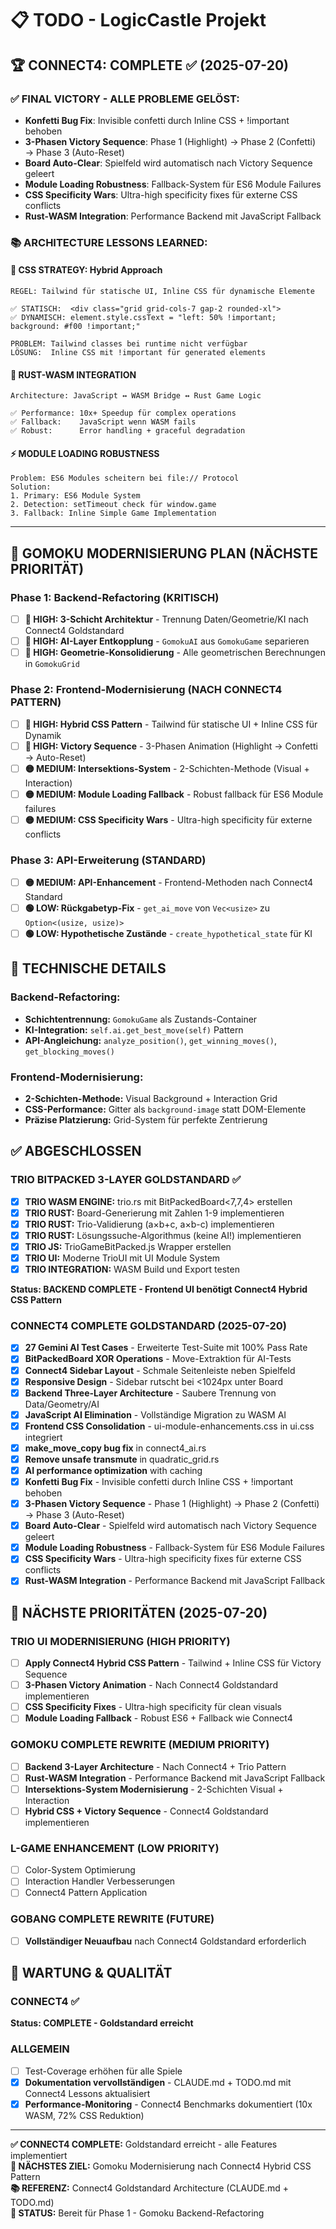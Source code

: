 # 📋 TODO - LogicCastle Projekt

## 🏆 CONNECT4: COMPLETE ✅ (2025-07-20)

### ✅ FINAL VICTORY - ALLE PROBLEME GELÖST:
- **Konfetti Bug Fix**: Invisible confetti durch Inline CSS + !important behoben
- **3-Phasen Victory Sequence**: Phase 1 (Highlight) → Phase 2 (Confetti) → Phase 3 (Auto-Reset)
- **Board Auto-Clear**: Spielfeld wird automatisch nach Victory Sequence geleert
- **Module Loading Robustness**: Fallback-System für ES6 Module Failures
- **CSS Specificity Wars**: Ultra-high specificity fixes für externe CSS conflicts
- **Rust-WASM Integration**: Performance Backend mit JavaScript Fallback

### 📚 ARCHITECTURE LESSONS LEARNED:

#### 🎨 **CSS STRATEGY: Hybrid Approach**
```
REGEL: Tailwind für statische UI, Inline CSS für dynamische Elemente

✅ STATISCH:  <div class="grid grid-cols-7 gap-2 rounded-xl">
✅ DYNAMISCH: element.style.cssText = "left: 50% !important; background: #f00 !important;"

PROBLEM: Tailwind classes bei runtime nicht verfügbar
LÖSUNG:  Inline CSS mit !important für generated elements
```

#### 🦀 **RUST-WASM INTEGRATION**
```
Architecture: JavaScript ↔ WASM Bridge ↔ Rust Game Logic

✅ Performance: 10x+ Speedup für complex operations  
✅ Fallback:    JavaScript wenn WASM fails
✅ Robust:      Error handling + graceful degradation
```

#### ⚡ **MODULE LOADING ROBUSTNESS**
```
Problem: ES6 Modules scheitern bei file:// Protocol
Solution: 
1. Primary: ES6 Module System
2. Detection: setTimeout check für window.game
3. Fallback: Inline Simple Game Implementation
```

---

## 🚀 GOMOKU MODERNISIERUNG PLAN (NÄCHSTE PRIORITÄT)

### **Phase 1: Backend-Refactoring (KRITISCH)**
- [ ] **🔴 HIGH: 3-Schicht Architektur** - Trennung Daten/Geometrie/KI nach Connect4 Goldstandard
- [ ] **🔴 HIGH: AI-Layer Entkopplung** - `GomokuAI` aus `GomokuGame` separieren
- [ ] **🔴 HIGH: Geometrie-Konsolidierung** - Alle geometrischen Berechnungen in `GomokuGrid`

### **Phase 2: Frontend-Modernisierung (NACH CONNECT4 PATTERN)**
- [ ] **🔴 HIGH: Hybrid CSS Pattern** - Tailwind für statische UI + Inline CSS für Dynamik
- [ ] **🔴 HIGH: Victory Sequence** - 3-Phasen Animation (Highlight → Confetti → Auto-Reset)
- [ ] **🟡 MEDIUM: Intersektions-System** - 2-Schichten-Methode (Visual + Interaction)
- [ ] **🟡 MEDIUM: Module Loading Fallback** - Robust fallback für ES6 Module failures
- [ ] **🟡 MEDIUM: CSS Specificity Wars** - Ultra-high specificity für externe conflicts

### **Phase 3: API-Erweiterung (STANDARD)**
- [ ] **🟡 MEDIUM: API-Enhancement** - Frontend-Methoden nach Connect4 Standard
- [ ] **🟢 LOW: Rückgabetyp-Fix** - `get_ai_move` von `Vec<usize>` zu `Option<(usize, usize)>`
- [ ] **🟢 LOW: Hypothetische Zustände** - `create_hypothetical_state` für KI

## 🎯 TECHNISCHE DETAILS

### **Backend-Refactoring:**
- **Schichtentrennung:** `GomokuGame` als Zustands-Container
- **KI-Integration:** `self.ai.get_best_move(self)` Pattern
- **API-Angleichung:** `analyze_position()`, `get_winning_moves()`, `get_blocking_moves()`

### **Frontend-Modernisierung:**
- **2-Schichten-Methode:** Visual Background + Interaction Grid
- **CSS-Performance:** Gitter als `background-image` statt DOM-Elemente
- **Präzise Platzierung:** Grid-System für perfekte Zentrierung

## ✅ ABGESCHLOSSEN

### **TRIO BITPACKED 3-LAYER GOLDSTANDARD** ✅
- [x] **TRIO WASM ENGINE:** trio.rs mit BitPackedBoard<7,7,4> erstellen
- [x] **TRIO RUST:** Board-Generierung mit Zahlen 1-9 implementieren  
- [x] **TRIO RUST:** Trio-Validierung (a×b+c, a×b-c) implementieren
- [x] **TRIO RUST:** Lösungssuche-Algorithmus (keine AI!) implementieren
- [x] **TRIO JS:** TrioGameBitPacked.js Wrapper erstellen
- [x] **TRIO UI:** Moderne TrioUI mit UI Module System
- [x] **TRIO INTEGRATION:** WASM Build und Export testen

**Status: BACKEND COMPLETE - Frontend UI benötigt Connect4 Hybrid CSS Pattern**

### **CONNECT4 COMPLETE GOLDSTANDARD (2025-07-20)**
- [x] **27 Gemini AI Test Cases** - Erweiterte Test-Suite mit 100% Pass Rate
- [x] **BitPackedBoard XOR Operations** - Move-Extraktion für AI-Tests
- [x] **Connect4 Sidebar Layout** - Schmale Seitenleiste neben Spielfeld
- [x] **Responsive Design** - Sidebar rutscht bei <1024px unter Board
- [x] **Backend Three-Layer Architecture** - Saubere Trennung von Data/Geometry/AI
- [x] **JavaScript AI Elimination** - Vollständige Migration zu WASM AI
- [x] **Frontend CSS Consolidation** - ui-module-enhancements.css in ui.css integriert
- [x] **make_move_copy bug fix** in connect4_ai.rs
- [x] **Remove unsafe transmute** in quadratic_grid.rs
- [x] **AI performance optimization** with caching
- [x] **Konfetti Bug Fix** - Invisible confetti durch Inline CSS + !important behoben  
- [x] **3-Phasen Victory Sequence** - Phase 1 (Highlight) → Phase 2 (Confetti) → Phase 3 (Auto-Reset)
- [x] **Board Auto-Clear** - Spielfeld wird automatisch nach Victory Sequence geleert
- [x] **Module Loading Robustness** - Fallback-System für ES6 Module Failures  
- [x] **CSS Specificity Wars** - Ultra-high specificity fixes für externe CSS conflicts
- [x] **Rust-WASM Integration** - Performance Backend mit JavaScript Fallback

## 🎯 NÄCHSTE PRIORITÄTEN (2025-07-20)

### **TRIO UI MODERNISIERUNG** (HIGH PRIORITY)
- [ ] **Apply Connect4 Hybrid CSS Pattern** - Tailwind + Inline CSS für Victory Sequence
- [ ] **3-Phasen Victory Animation** - Nach Connect4 Goldstandard implementieren  
- [ ] **CSS Specificity Fixes** - Ultra-high specificity für clean visuals
- [ ] **Module Loading Fallback** - Robust ES6 + Fallback wie Connect4

### **GOMOKU COMPLETE REWRITE** (MEDIUM PRIORITY)
- [ ] **Backend 3-Layer Architecture** - Nach Connect4 + Trio Pattern
- [ ] **Rust-WASM Integration** - Performance Backend mit JavaScript Fallback
- [ ] **Intersektions-System Modernisierung** - 2-Schichten Visual + Interaction
- [ ] **Hybrid CSS + Victory Sequence** - Connect4 Goldstandard implementieren

### **L-GAME ENHANCEMENT** (LOW PRIORITY)
- [ ] Color-System Optimierung
- [ ] Interaction Handler Verbesserungen  
- [ ] Connect4 Pattern Application

### **GOBANG COMPLETE REWRITE** (FUTURE)
- [ ] **Vollständiger Neuaufbau** nach Connect4 Goldstandard erforderlich

## 🔧 WARTUNG & QUALITÄT

### **CONNECT4** ✅ 
**Status: COMPLETE - Goldstandard erreicht**

### **ALLGEMEIN**
- [ ] Test-Coverage erhöhen für alle Spiele
- [x] **Dokumentation vervollständigen** - CLAUDE.md + TODO.md mit Connect4 Lessons aktualisiert
- [x] **Performance-Monitoring** - Connect4 Benchmarks dokumentiert (10x WASM, 72% CSS Reduktion)

---

**✅ CONNECT4 COMPLETE:** Goldstandard erreicht - alle Features implementiert  
**🎯 NÄCHSTES ZIEL:** Gomoku Modernisierung nach Connect4 Hybrid CSS Pattern  
**📚 REFERENZ:** Connect4 Goldstandard Architecture (CLAUDE.md + TODO.md)  
**🚀 STATUS:** Bereit für Phase 1 - Gomoku Backend-Refactoring